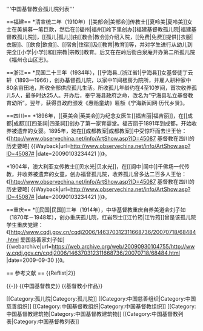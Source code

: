 '''中国基督教会孤儿院列表'''

==福建==
*清宣统二年（1910年）[[美部会|美部会]]传教士[[夏呤美|夏呤美]]女士在美捐募一笔巨款，然后在[[福州|福州]]岭下里创办[[福建基督教孤儿院|福建基督教孤儿院]]，[[孤儿|孤儿]]由[[教会|教会]]介绍入院，[[免费|免费]]提供[[衣服|衣服]]、[[飲食|飲食]]、[[宿舍|住宿]]及[[教育|教育]]等，并对学生进行从幼儿到完全[[小学|小学]]和[[宗教|宗教]]教育。后又在在岭后街白泉庵开办第二所孤儿院<ref>《福州仓山区志》</ref>。

==浙江==
*民国二十三年（1934年），[[宁海县_(浙江省)|宁海县]]女基督徒丁云轩（1893—1966），创办基督孤儿院，以家中11间楼房为院所，并雇人耕种家中80余亩田地，所收全部供应孤儿生活。所收孤儿年龄约在4至10岁间，首次收养孤儿5人，最多时达25人。开办后，奉宁海县政府之命，改名为“宁海县私立基督教育幼所”。翌年，获得县政府颁发《惠贻童幼》匾额<ref>《宁海新闻网·历代乡贤》</ref>。

==四川==
*1896年，[[英美会|英美会]]为纪念女医生[[福吉丽|福吉丽]]，在[[成都|成都]][[四圣祠|四圣祠]]创办了第一家育婴堂。福吉丽于1891年到成都，开始收养被遗弃的女婴。1895年，她在[[成都教案|成都教案]]中受惊吓而去世<ref>王怡：《[http://www.observechina.net/info/ArtShow.asp?ID=45087 基督教在四川的历史要略] {{Wayback|url=http://www.observechina.net/info/ArtShow.asp?ID=45087# |date=20090103234421 }}》</ref>。

*1904年，澳大利亚女传教士[[贝水光|贝水光]]，在[[阆中|阆中]]千佛场一代传教，并收养被遗弃的女童，创办福音孤儿院，收养孤儿曾多达二百多人<ref>王怡：《[http://www.observechina.net/info/ArtShow.asp?ID=45087 基督教在四川的历史要略] {{Wayback|url=http://www.observechina.net/info/ArtShow.asp?ID=45087# |date=20090103234421 }}》</ref>。

==重庆==
*[[民国|民国]]三年（1914年），中华基督教重庆自养美道会刘子如（1870年－1948年），创办重庆孤儿院，红岩烈士[[江竹筠|江竹筠]]曾是该孤儿院学生<ref>重庆党建：《[http://www.cqdj.gov.cn/cqdj2006/146370312311668736/20070718/68484.html 爱国慈善家刘子如] {{webarchive|url=https://web.archive.org/web/20090930104755/http://www.cqdj.gov.cn/cqdj2006/146370312311668736/20070718/68484.html |date=2009-09-30 }}》</ref>。

== 参考文献 ==
{{Reflist|2}}

{{-}}
{{中国基督教史}}
{{基督教小作品}}

[[Category:孤儿院|Category:孤儿院]]
[[Category:中国慈善组织|Category:中国慈善组织]]
[[Category:中国基督教组织|Category:中国基督教组织]]
[[Category:中国基督教建筑物|Category:中国基督教建筑物]]
[[Category:中国基督教列表|Category:中国基督教列表]]